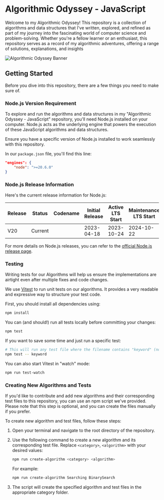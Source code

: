 # Algorithmic Odyssey - JavaScript

<!-- Front Matter -->

Welcome to my Algorithmic Odyssey! This repository is a collection of algorithms and data structures that I've written, explored, and refined as part of my journey into the fascinating world of computer science and problem-solving. Whether you're a fellow learner or an enthusiast, this repository serves as a record of my algorithmic adventures, offering a range of solutions, explanations, and insights

![Algorithmic Odyssey Banner][banner]

<!-- Disclaimer -->

## Getting Started

Before you dive into this repository, there are a few things you need to make sure of.

<!-- Body -->

### Node.js Version Requirement

To explore and run the algorithms and data structures in my "Algorithmic Odyssey - JavaScript" repository, you'll need Node.js installed on your computer. Node.js acts as the underlying engine that powers the execution of these JavaScript algorithms and data structures.

Ensure you have a specific version of Node.js installed to work seamlessly with this repository.

In our `package.json` file, you'll find this line:

```json
"engines": {
    "node": ">=20.6.0"
}
```

### Node.js Release Information

Here's the current release information for Node.js:

| Release | Status  | Codename | Initial Release | Active LTS Start | Maintenance LTS Start | End Of Life |
| ------- | ------- | -------- | --------------- | ---------------- | --------------------- | ----------- |
| V20     | Current |          | 2023-04-18      | 2023-10-24       | 2024-10-22            | 2026-04-30  |

For more details on Node.js releases, you can refer to the [official Node.js release page](https://nodejs.dev/en/about/releases/).

### Testing

Writing tests for our Algorithms will help us ensure the implementations are airtight even after multiple fixes and code changes.

We use [Vitest](https://vitest.dev/) to run unit tests on our algorithms. It provides a very readable and expressive way to structure your test code.

First, you should install all dependencies using:

```bash
npm install
```

You can (and should!) run all tests locally before committing your changes:

```bash
npm test
```

If you want to save some time and just run a specific test:

```bash
# This will run any test file where the filename contains "keyword" (no need to specify folder path)
npm test -- keyword
```

You can also start Vitest in "watch" mode:

```bash
npm run test-watch
```

### Creating New Algorithms and Tests

If you'd like to contribute and add new algorithms and their corresponding test files to this repository, you can use an npm script we've provided. Please note that this step is optional, and you can create the files manually if you prefer.

To create new algorithm and test files, follow these steps:

1. Open your terminal and navigate to the root directory of the repository.

2. Use the following command to create a new algorithm and its corresponding test file. Replace `<category>`, `<algorithm>` with your desired values:

   ```bash
   npm run create-algorithm <category> <algorithm>
   ```

   For example:

   ```bash
   npm run create-algorithm Searching BinarySearch
   ```

3. The script will create the specified algorithm and test files in the appropriate category folder.

<!-- Banner Image -->

[banner]: https://github.com/EliasAfara/algorithmic-odyssey/assets/39487200/eb07f16e-11e6-4f3c-9ee9-504f5dbf83c7

<!-- Badge Links -->
